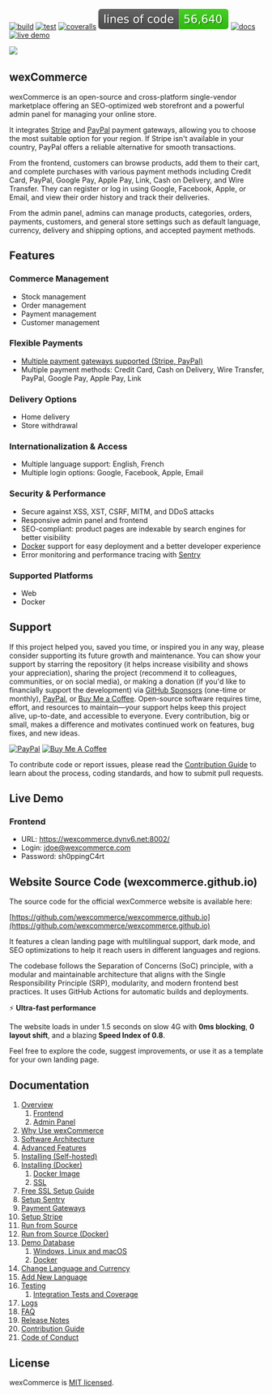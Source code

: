 [![build](https://github.com/aelassas/wexcommerce/actions/workflows/build.yml/badge.svg)](https://github.com/aelassas/wexcommerce/actions/workflows/build.yml) [![test](https://github.com/aelassas/wexcommerce/actions/workflows/test.yml/badge.svg)](https://github.com/aelassas/wexcommerce/actions/workflows/test.yml) [![coveralls](https://coveralls.io/repos/github/aelassas/wexcommerce/badge.svg?branch=main&t=1)](https://coveralls.io/github/aelassas/wexcommerce?branch=main) [![loc](https://raw.githubusercontent.com/aelassas/wexcommerce/refs/heads/loc/badge.svg)](https://github.com/aelassas/wexcommerce/actions/workflows/loc.yml) [![docs](https://img.shields.io/badge/docs-wiki-brightgreen)](https://github.com/aelassas/wexcommerce/wiki) [![live demo](https://img.shields.io/badge/live-demo-brightgreen)](https://wexcommerce.dynv6.net:8002/)

<!--
[![tested with jest](https://img.shields.io/badge/tested_with-jest-brightgreen?logo=jest)](https://github.com/jestjs/jest)
[![docs](https://img.shields.io/badge/docs-wiki-brightgreen)](https://github.com/aelassas/wexcommerce/wiki)
[![live demo](https://img.shields.io/badge/live-demo-brightgreen)](https://wexcommerce.dynv6.net:8002/)
[![loc](https://raw.githubusercontent.com/aelassas/wexcommerce/refs/heads/loc/badge.svg)](https://github.com/aelassas/wexcommerce/actions/workflows/loc.yml)
[![PRs welcome](https://img.shields.io/badge/PRs-welcome-brightgreen.svg)](https://github.com/aelassas/wexcommerce/pulls)
[![codecov](https://codecov.io/gh/aelassas/wexcommerce/graph/badge.svg?token=ZNW4QHSFPH)](https://codecov.io/gh/aelassas/wexcommerce)
[![codecov](https://img.shields.io/codecov/c/github/aelassas/wexcommerce?logo=codecov)](https://codecov.io/gh/aelassas/wexcommerce)
[![coveralls](https://coveralls.io/repos/github/aelassas/wexcommerce/badge.svg?branch=main)](https://coveralls.io/github/aelassas/wexcommerce?branch=main)
[![live demo](https://img.shields.io/badge/live-demo-brightgreen)](https://wexcommerce.dynv6.net:8002/)
[![open-vscode](https://img.shields.io/badge/open-vscode-1f425f.svg)](https://vscode.dev/github/aelassas/wexcommerce/)
[![PRs Welcome](https://img.shields.io/badge/PRs-welcome-brightgreen.svg)](https://github.com/aelassas/wexcommerce/blob/main/.github/CONTRIBUTING.md)

https://github.com/user-attachments/assets/1a4841cb-8e70-4ac2-974e-64774eb17371
-->

[![](https://wexcommerce.github.io/content/cover.png)](https://wexcommerce.dynv6.net:8002/home)

## wexCommerce

wexCommerce is an open-source and cross-platform single-vendor marketplace offering an SEO-optimized web storefront and a powerful admin panel for managing your online store.

It integrates [Stripe](https://stripe.com/global) and [PayPal](https://www.paypal.com/us/webapps/mpp/country-worldwide) payment gateways, allowing you to choose the most suitable option for your region. If Stripe isn't available in your country, PayPal offers a reliable alternative for smooth transactions.

From the frontend, customers can browse products, add them to their cart, and complete purchases with various payment methods including Credit Card, PayPal, Google Pay, Apple Pay, Link, Cash on Delivery, and Wire Transfer. They can register or log in using Google, Facebook, Apple, or Email, and view their order history and track their deliveries.

From the admin panel, admins can manage products, categories, orders, payments, customers, and general store settings such as default language, currency, delivery and shipping options, and accepted payment methods.

<!--
## Why Next.js?

Building a marketplace with Next.js provides a solid foundation for scaling your business. Focus on performance, security, and user experience while maintaining code quality and documentation. Regular updates and monitoring will ensure your platform remains competitive and reliable.

Next.js stands out as an excellent choice for marketplace development due to its:

- **Superior Performance**: Built-in optimizations for fast page loads and seamless user experiences
- **SEO Advantages**: Server-side rendering capabilities that ensure your products are discoverable
- **Scalability**: Enterprise-ready architecture that grows with your business
- **Rich Ecosystem**: Vast collection of libraries and tools for rapid development
- **Developer Experience**: Intuitive development workflow with hot reloading and automatic routing
-->

## Features

### Commerce Management
* Stock management
* Order management
* Payment management
* Customer management

### Flexible Payments
* [Multiple payment gateways supported (Stripe, PayPal)](https://github.com/aelassas/wexcommerce/wiki/Payment-Gateways)
* Multiple payment methods: Credit Card, Cash on Delivery, Wire Transfer, PayPal, Google Pay, Apple Pay, Link

### Delivery Options
* Home delivery
* Store withdrawal

### Internationalization & Access
* Multiple language support: English, French
* Multiple login options: Google, Facebook, Apple, Email

### Security & Performance
* Secure against XSS, XST, CSRF, MITM, and DDoS attacks
* Responsive admin panel and frontend
* SEO-compliant: product pages are indexable by search engines for better visibility
* [Docker](https://www.docker.com/) support for easy deployment and a better developer experience
* Error monitoring and performance tracing with [Sentry](https://github.com/aelassas/wexcommerce/wiki/Setup-Sentry)

### Supported Platforms
* Web
* Docker

## Support

If this project helped you, saved you time, or inspired you in any way, please consider supporting its future growth and maintenance. You can show your support by starring the repository (it helps increase visibility and shows your appreciation), sharing the project (recommend it to colleagues, communities, or on social media), or making a donation (if you'd like to financially support the development) via [GitHub Sponsors](https://github.com/sponsors/aelassas) (one-time or monthly), [PayPal](https://www.paypal.me/aelassaspp), or [Buy Me a Coffee](https://www.buymeacoffee.com/aelassas). Open-source software requires time, effort, and resources to maintain—your support helps keep this project alive, up-to-date, and accessible to everyone. Every contribution, big or small, makes a difference and motivates continued work on features, bug fixes, and new ideas.

<!--<a href="https://github.com/sponsors/aelassas"><img src="https://aelassas.github.io/content/github-sponsor-button.png" alt="GitHub" width="210"></a>-->
<a href="https://www.paypal.me/aelassaspp"><img src="https://aelassas.github.io/content/paypal-button-v2.png" alt="PayPal" width="208"></a>
<a href="https://www.buymeacoffee.com/aelassas"><img src="https://aelassas.github.io/content/bmc-button.png" alt="Buy Me A Coffee" width="160"></a>

To contribute code or report issues, please read the [Contribution Guide](https://github.com/aelassas/wexcommerce/blob/main/.github/CONTRIBUTING.md) to learn about the process, coding standards, and how to submit pull requests.

## Live Demo

### Frontend

* URL: https://wexcommerce.dynv6.net:8002/
* Login: jdoe@wexcommerce.com
* Password: sh0ppingC4rt

## Website Source Code (wexcommerce.github.io)

The source code for the official wexCommerce website is available here:

[https://github.com/wexcommerce/wexcommerce.github.io](https://github.com/wexcommerce/wexcommerce.github.io)

It features a clean landing page with multilingual support, dark mode, and SEO optimizations to help it reach users in different languages and regions.

The codebase follows the Separation of Concerns (SoC) principle, with a modular and maintainable architecture that aligns with the Single Responsibility Principle (SRP), modularity, and modern frontend best practices. It uses GitHub Actions for automatic builds and deployments.

⚡ **Ultra-fast performance**

The website loads in under 1.5 seconds on slow 4G with **0ms blocking**, **0 layout shift**, and a blazing **Speed Index of 0.8**.

Feel free to explore the code, suggest improvements, or use it as a template for your own landing page.

## Documentation

1. [Overview](https://github.com/aelassas/wexcommerce/wiki/Overview)  
   1. [Frontend](https://github.com/aelassas/wexcommerce/wiki/Overview#frontend)  
   1. [Admin Panel](https://github.com/aelassas/wexcommerce/wiki/Overview#admin-panel)  
1. [Why Use wexCommerce](https://github.com/aelassas/wexcommerce/wiki/Why-Use-wexCommerce)  
1. [Software Architecture](https://github.com/aelassas/wexcommerce/wiki/Architecture)  
1. [Advanced Features](https://github.com/aelassas/wexcommerce/wiki/Advanced-Features)  
1. [Installing (Self-hosted)](https://github.com/aelassas/wexcommerce/wiki/Installing-(Self%E2%80%90hosted))  
1. [Installing (Docker)](https://github.com/aelassas/wexcommerce/wiki/Installing-(Docker))  
   1. [Docker Image](https://github.com/aelassas/wexcommerce/wiki/Installing-(Docker)#docker-image)  
   1. [SSL](https://github.com/aelassas/wexcommerce/wiki/Installing-(Docker)#ssl)  
1. [Free SSL Setup Guide](https://github.com/aelassas/wexcommerce/wiki/Free-SSL-Setup-Guide)
1. [Setup Sentry](https://github.com/aelassas/wexcommerce/wiki/Setup-Sentry)  
1. [Payment Gateways](https://github.com/aelassas/wexcommerce/wiki/Payment-Gateways)  
1. [Setup Stripe](https://github.com/aelassas/wexcommerce/wiki/Setup-Stripe)  
1. [Run from Source](https://github.com/aelassas/wexcommerce/wiki/Run-from-Source)  
1. [Run from Source (Docker)](https://github.com/aelassas/wexcommerce/wiki/Run-from-Source-(Docker))  
1. [Demo Database](https://github.com/aelassas/wexcommerce/wiki/Demo-Database)  
   1. [Windows, Linux and macOS](https://github.com/aelassas/wexcommerce/wiki/Demo-Database#windows-linux-and-macos)  
   1. [Docker](https://github.com/aelassas/wexcommerce/wiki/Demo-Database#docker)  
1. [Change Language and Currency](https://github.com/aelassas/wexcommerce/wiki/Change-Language-and-Currency)  
1. [Add New Language](https://github.com/aelassas/wexcommerce/wiki/Add-New-Language)  
1. [Testing](https://github.com/aelassas/wexcommerce/wiki/Testing)  
   1. [Integration Tests and Coverage](https://github.com/aelassas/wexcommerce/wiki/Integration-Tests-and-Coverage)  
1. [Logs](https://github.com/aelassas/wexcommerce/wiki/Logs)  
1. [FAQ](https://github.com/aelassas/wexcommerce/wiki/FAQ)  
1. [Release Notes](https://github.com/aelassas/wexcommerce/blob/main/.github/RELEASES.md)  
1. [Contribution Guide](https://github.com/aelassas/wexcommerce/blob/main/.github/CONTRIBUTING.md)  
1. [Code of Conduct](https://github.com/aelassas/wexcommerce/blob/main/.github/CODE_OF_CONDUCT.md)

## License

wexCommerce is [MIT licensed](https://github.com/aelassas/wexcommerce/blob/main/LICENSE).
